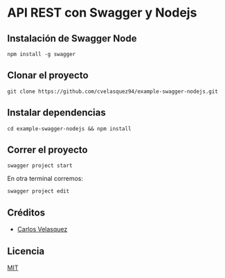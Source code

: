 # API REST con Swagger y Nodejs

## Instalación de Swagger Node

```
npm install -g swagger
```

## Clonar el proyecto

```
git clone https://github.com/cvelasquez94/example-swagger-nodejs.git
```

## Instalar dependencias

```
cd example-swagger-nodejs && npm install
```

## Correr el proyecto
```
swagger project start
```
En otra terminal corremos: 
```
swagger project edit
``` 

## Créditos
- [Carlos Velasquez](https://twitter.com/@carlosbrunotbc)

## Licencia

[MIT](https://opensource.org/licenses/MIT)
